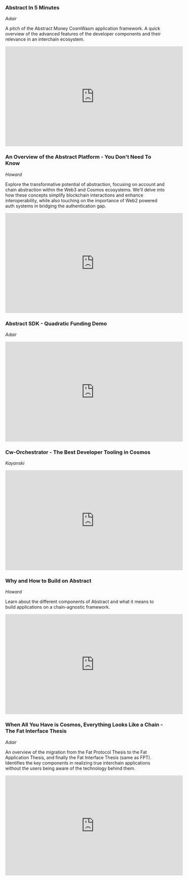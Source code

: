 ### Abstract In 5 Minutes

*Adair*

A pitch of the Abstract Money CosmWasm application framework. A quick overview of the advanced features of the developer components and their relevance in an interchain ecosystem.

<iframe width="560" height="315" src="https://www.youtube-nocookie.com/embed/yYTB9kVcy6Y?si=hvmQOd8kiRmZ4PP_" title="YouTube video player" frameborder="0" allow="accelerometer; autoplay; clipboard-write; encrypted-media; gyroscope; picture-in-picture; web-share" allowfullscreen></iframe>

### An Overview of the Abstract Platform - You Don't Need To Know

*Howard*

Explore the transformative potential of abstraction, focusing on account and chain abstraction within the Web3 and Cosmos ecosystems. We'll delve into how these concepts simplify blockchain interactions and enhance interoperability, while also touching on the importance of Web2 powered auth systems in bridging the authentication gap.
<iframe width="560" height="315" src="https://www.youtube.com/embed/8hxx7LN5H2g?si=9BxzI-rDeGTCK-f3" title="YouTube video player" frameborder="0" allow="accelerometer; autoplay; clipboard-write; encrypted-media; gyroscope; picture-in-picture; web-share" allowfullscreen></iframe>


### Abstract SDK - Quadratic Funding Demo

*Adair*

<iframe width="560" height="315" src="https://www.youtube-nocookie.com/embed/dqh-wu5cdeg?si=nivd0o4wtli4cvzh" title="youtube video player" frameborder="0" allow="accelerometer; autoplay; clipboard-write; encrypted-media; gyroscope; picture-in-picture; web-share" allowfullscreen></iframe>

### Cw-Orchestrator - The Best Developer Tooling in Cosmos

*Kayanski*

<iframe width="560" height="315" src="https://www.youtube-nocookie.com/embed/-2jjtugd-ns?si=t4kgbzypxzlzgj5k" title="youtube video player" frameborder="0" allow="accelerometer; autoplay; clipboard-write; encrypted-media; gyroscope; picture-in-picture; web-share" allowfullscreen></iframe>


### Why and How to Build on Abstract

*Howard*

Learn about the different components of Abstract and what it means to build applications on a chain-agnostic framework.

<iframe width="560" height="315" src="https://www.youtube-nocookie.com/embed/AsDOQF2Z7hA?si=4SnZklj9CwfKQVln&amp;start=2" title="YouTube video player" frameborder="0" allow="accelerometer; autoplay; clipboard-write; encrypted-media; gyroscope; picture-in-picture; web-share" allowfullscreen></iframe>

### When All You Have is Cosmos, Everything Looks Like a Chain - The Fat Interface Thesis

*Adair*

An overview of the migration from the Fat Protocol Thesis to the Fat Application Thesis, and finally the Fat Interface Thesis (same as FPT). Identifies the key components in realizing true interchain applications without the users being aware of the technology behind them.

<iframe width="560" height="315" src="https://www.youtube-nocookie.com/embed/5biJAkm3FoA?si=o1vTxwHdZs_igCAl&amp;start=4" title="YouTube video player" frameborder="0" allow="accelerometer; autoplay; clipboard-write; encrypted-media; gyroscope; picture-in-picture; web-share" allowfullscreen></iframe>
